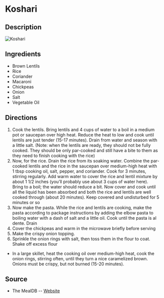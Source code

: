 # Koshari

## Description
![Koshari](https://www.themealdb.com/images/media/meals/4er7mj1598733193.jpg "Koshari")

## Ingredients
- Brown Lentils
- Rice
- Coriander
- Macaroni
- Chickpeas
- Onion
- Salt
- Vegetable Oil

## Directions
1. Cook the lentils. Bring lentils and 4 cups of water to a boil in a medium pot or saucepan over high heat. Reduce the heat to low and cook until lentils are just tender (15-17 minutes). Drain from water and season with a little salt. (Note: when the lentils are ready, they should not be fully cooked. They should be only par-cooked and still have a bite to them as they need to finish cooking with the rice)
2. Now, for the rice. Drain the rice from its soaking water. Combine the par-cooked lentils and the rice in the saucepan over medium-high heat with 1 tbsp cooking oil, salt, pepper, and coriander. Cook for 3 minutes, stirring regularly. Add warm water to cover the rice and lentil mixture by about 1 1/2 inches (you’ll probably use about 3 cups of water here). Bring to a boil; the water should reduce a bit. Now cover and cook until all the liquid has been absorbed and both the rice and lentils are well cooked through (about 20 minutes).  Keep covered and undisturbed for 5 minutes or so
3. Now make the pasta. While the rice and lentils are cooking, make the pasta according to package instructions by adding the elbow pasta to boiling water with a dash of salt and a little oil. Cook until the pasta is al dente. Drain
4. Cover the chickpeas and warm in the microwave briefly before serving
5. Make the crispy onion topping. 
6. Sprinkle the onion rings with salt, then toss them in the flour to coat. Shake off excess flour
- In a large skillet, heat the cooking oil over medium-high heat, cook the onion rings, stirring often, until they turn a nice caramelized brown. Onions must be crispy, but not burned (15-20 minutes).

## Source

- The MealDB -- [Website](https://themealdb.com/)
